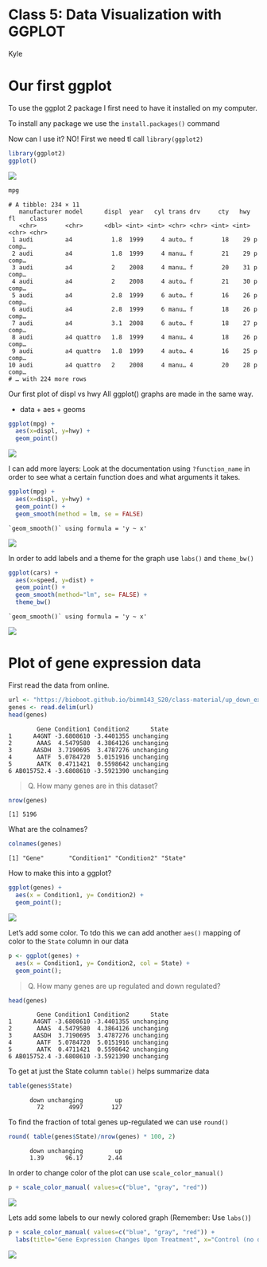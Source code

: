 Class 5: Data Visualization with GGPLOT
================
Kyle

# Our first ggplot

To use the ggplot 2 package I first need to have it installed on my
computer.

To install any package we use the `install.packages()` command

Now can I use it? NO! First we need tl call `library(ggplot2)`

``` r
library(ggplot2)
ggplot()
```

![](class05_files/figure-gfm/unnamed-chunk-1-1.png)

``` r
mpg
```

    # A tibble: 234 × 11
       manufacturer model      displ  year   cyl trans drv     cty   hwy fl    class
       <chr>        <chr>      <dbl> <int> <int> <chr> <chr> <int> <int> <chr> <chr>
     1 audi         a4           1.8  1999     4 auto… f        18    29 p     comp…
     2 audi         a4           1.8  1999     4 manu… f        21    29 p     comp…
     3 audi         a4           2    2008     4 manu… f        20    31 p     comp…
     4 audi         a4           2    2008     4 auto… f        21    30 p     comp…
     5 audi         a4           2.8  1999     6 auto… f        16    26 p     comp…
     6 audi         a4           2.8  1999     6 manu… f        18    26 p     comp…
     7 audi         a4           3.1  2008     6 auto… f        18    27 p     comp…
     8 audi         a4 quattro   1.8  1999     4 manu… 4        18    26 p     comp…
     9 audi         a4 quattro   1.8  1999     4 auto… 4        16    25 p     comp…
    10 audi         a4 quattro   2    2008     4 manu… 4        20    28 p     comp…
    # … with 224 more rows

Our first plot of displ vs hwy All ggplot() graphs are made in the same
way.

- data + aes + geoms

``` r
ggplot(mpg) + 
  aes(x=displ, y=hwy) +
  geom_point()
```

![](class05_files/figure-gfm/unnamed-chunk-3-1.png)

I can add more layers: Look at the documentation using `?function_name`
in order to see what a certain function does and what arguments it
takes.

``` r
ggplot(mpg) + 
  aes(x=displ, y=hwy) +
  geom_point() +
  geom_smooth(method = lm, se = FALSE)
```

    `geom_smooth()` using formula = 'y ~ x'

![](class05_files/figure-gfm/unnamed-chunk-4-1.png)

In order to add labels and a theme for the graph use `labs()` and
`theme_bw()`

``` r
ggplot(cars) +
  aes(x=speed, y=dist) +
  geom_point() +
  geom_smooth(method="lm", se= FALSE) +
  theme_bw()
```

    `geom_smooth()` using formula = 'y ~ x'

![](class05_files/figure-gfm/unnamed-chunk-5-1.png)

# Plot of gene expression data

First read the data from online.

``` r
url <- "https://bioboot.github.io/bimm143_S20/class-material/up_down_expression.txt"
genes <- read.delim(url)
head(genes)
```

            Gene Condition1 Condition2      State
    1      A4GNT -3.6808610 -3.4401355 unchanging
    2       AAAS  4.5479580  4.3864126 unchanging
    3      AASDH  3.7190695  3.4787276 unchanging
    4       AATF  5.0784720  5.0151916 unchanging
    5       AATK  0.4711421  0.5598642 unchanging
    6 AB015752.4 -3.6808610 -3.5921390 unchanging

> Q. How many genes are in this dataset?

``` r
nrow(genes)
```

    [1] 5196

What are the colnames?

``` r
colnames(genes)
```

    [1] "Gene"       "Condition1" "Condition2" "State"     

How to make this into a ggplot?

``` r
ggplot(genes) +
  aes(x = Condition1, y= Condition2) +
  geom_point();
```

![](class05_files/figure-gfm/unnamed-chunk-9-1.png)

Let’s add some color. To tdo this we can add another `aes()` mapping of
color to the `State` column in our data

``` r
p <- ggplot(genes) +
  aes(x = Condition1, y= Condition2, col = State) +
  geom_point();
```

> Q. How many genes are up regulated and down regulated?

``` r
head(genes)
```

            Gene Condition1 Condition2      State
    1      A4GNT -3.6808610 -3.4401355 unchanging
    2       AAAS  4.5479580  4.3864126 unchanging
    3      AASDH  3.7190695  3.4787276 unchanging
    4       AATF  5.0784720  5.0151916 unchanging
    5       AATK  0.4711421  0.5598642 unchanging
    6 AB015752.4 -3.6808610 -3.5921390 unchanging

To get at just the State column `table()` helps summarize data

``` r
table(genes$State)
```


          down unchanging         up 
            72       4997        127 

To find the fraction of total genes up-regulated we can use `round()`

``` r
round( table(genes$State)/nrow(genes) * 100, 2)
```


          down unchanging         up 
          1.39      96.17       2.44 

In order to change color of the plot can use `scale_color_manual()`

``` r
p + scale_color_manual( values=c("blue", "gray", "red"))
```

![](class05_files/figure-gfm/unnamed-chunk-14-1.png)

Lets add some labels to our newly colored graph (Remember: Use `labs()`)

``` r
p + scale_color_manual( values=c("blue", "gray", "red")) +
  labs(title="Gene Expression Changes Upon Treatment", x="Control (no drug)", y="Drug Treatment")
```

![](class05_files/figure-gfm/unnamed-chunk-15-1.png)
